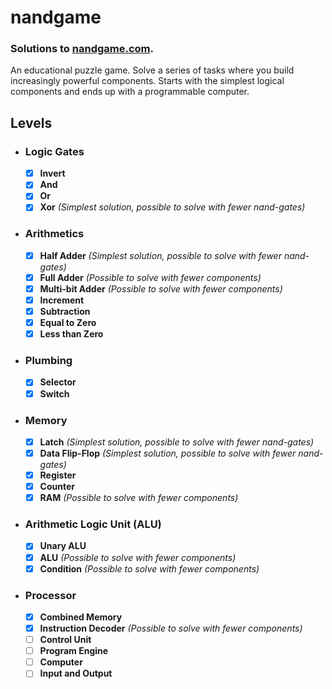 # nandgame
### Solutions to [nandgame.com](http://nandgame.com/).

An educational puzzle game. Solve a series of tasks where you build increasingly powerful components. Starts with the simplest logical components and ends up with a programmable computer.

## Levels
- ### Logic Gates
  - [x] **Invert**
  - [x] **And**
  - [x] **Or**
  - [x] **Xor** *(Simplest solution, possible to solve with fewer nand-gates)*
- ### Arithmetics
  - [x] **Half Adder** *(Simplest solution, possible to solve with fewer nand-gates)*
  - [x] **Full Adder** *(Possible to solve with fewer components)*
  - [x] **Multi-bit Adder** *(Possible to solve with fewer components)*
  - [x] **Increment**
  - [x] **Subtraction**
  - [x] **Equal to Zero**
  - [x] **Less than Zero**
- ### Plumbing
  - [x] **Selector**
  - [x] **Switch**
- ### Memory
  - [x] **Latch** *(Simplest solution, possible to solve with fewer nand-gates)*
  - [x] **Data Flip-Flop** *(Simplest solution, possible to solve with fewer nand-gates)*
  - [x] **Register**
  - [x] **Counter**
  - [x] **RAM** *(Possible to solve with fewer components)*
- ### Arithmetic Logic Unit (ALU)
  - [x] **Unary ALU**
  - [x] **ALU** *(Possible to solve with fewer components)*
  - [x] **Condition** *(Possible to solve with fewer components)*
- ### Processor
  - [x] **Combined Memory**
  - [x] **Instruction Decoder** *(Possible to solve with fewer components)*
  - [ ] **Control Unit**
  - [ ] **Program Engine**
  - [ ] **Computer**
  - [ ] **Input and Output**
